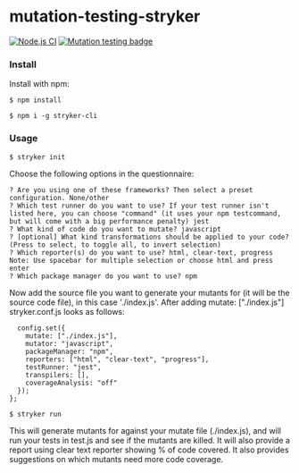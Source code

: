 # mutation-testing-stryker

[![Node.js CI](https://github.com/JoranManoel/mutation-test/actions/workflows/node.js.yml/badge.svg)](https://github.com/JoranManoel/mutation-test/actions/workflows/node.js.yml)
[![Mutation testing badge](https://img.shields.io/endpoint?style=flat&url=https%3A%2F%2Fbadge-api.stryker-mutator.io%2Fgithub.com%2FJoranManoel%2Fmutation-test%2Fmain)](https://dashboard.stryker-mutator.io/reports/github.com/JoranManoel/mutation-test/main)

### Install
Install with npm:

```$ npm install```

```$ npm i -g stryker-cli```

### Usage
```$ stryker init```

Choose the following options in the questionnaire:

```? Do you want to install Stryker locally?: npm
? Are you using one of these frameworks? Then select a preset configuration. None/other
? Which test runner do you want to use? If your test runner isn't listed here, you can choose "command" (it uses your npm testcommand, but will come with a big performance penalty) jest
? What kind of code do you want to mutate? javascript
? [optional] What kind transformations should be applied to your code? (Press to select, to toggle all, to invert selection)
? Which reporter(s) do you want to use? html, clear-text, progress
Note: Use spacebar for multiple selection or choose html and press enter
? Which package manager do you want to use? npm
```

Now add the source file you want to generate your mutants for (it will be the source code file), in this case './index.js'. After adding mutate: ["./index.js"] stryker.conf.js looks as follows:

```module.exports = function(config) {
  config.set({
    mutate: ["./index.js"],
    mutator: "javascript",
    packageManager: "npm",
    reporters: ["html", "clear-text", "progress"],
    testRunner: "jest",
    transpilers: [],
    coverageAnalysis: "off"
  });
};
```

```$ stryker run```

This will generate mutants for against your mutate file (./index.js), and will run your tests in test.js and see if the mutants are killed. It will also provide a report using clear text reporter showing % of code covered. It also provides suggestions on which mutants need more code coverage.
